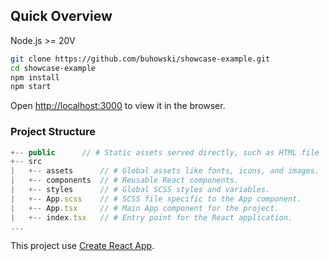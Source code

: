 ## Quick Overview

Node.js >= 20V

```sh
git clone https://github.com/buhowski/showcase-example.git
cd showcase-example
npm install
npm start
```

Open [http://localhost:3000](http://localhost:3000) to view it in the browser.

### Project Structure

```js
+-- public	    // # Static assets served directly, such as HTML file
+-- src
|   +-- assets	    // # Global assets like fonts, icons, and images.
|   +-- components	// # Reusable React components.
|   +-- styles	    // # Global SCSS styles and variables.
|   +-- App.scss	// # SCSS file specific to the App component.
|   +-- App.tsx	    // # Main App component for the project.
|   +-- index.tsx	// # Entry point for the React application.
...
```

This project use [Create React App](https://github.com/facebook/create-react-app).
